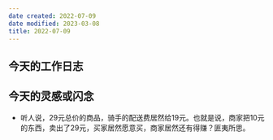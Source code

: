 ```yaml
---
date created: 2022-07-09
date modified: 2023-03-08
title: 2022-07-09
---
```


## 今天的工作日志

## 今天的灵感或闪念

- 听人说，29元总价的商品，骑手的配送费居然给19元。也就是说，商家把10元的东西，卖出了29元，买家居然愿意买，商家居然还有得赚？匪夷所思。
